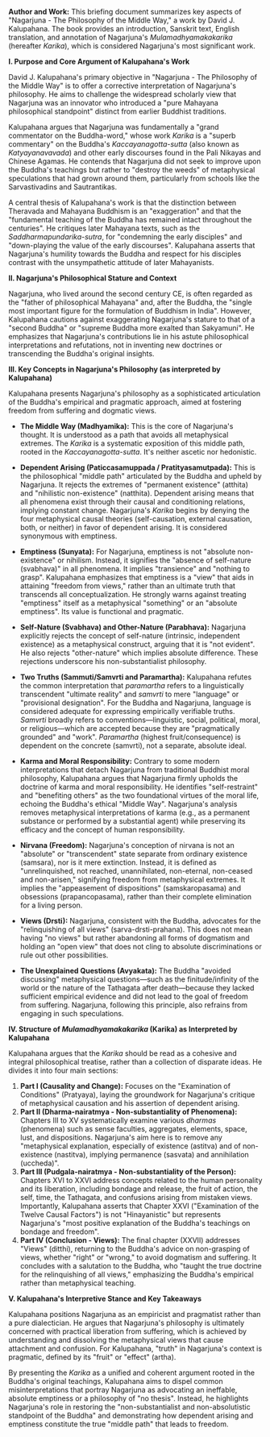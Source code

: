 **Author and Work:** This briefing document summarizes key aspects of "Nagarjuna - The Philosophy of the Middle Way," a work by David J. Kalupahana. The book provides an introduction, Sanskrit text, English translation, and annotation of Nagarjuna's _Mulamadhyamakakarika_ (hereafter _Karika_), which is considered Nagarjuna's most significant work.

**I. Purpose and Core Argument of Kalupahana's Work**

David J. Kalupahana's primary objective in "Nagarjuna - The Philosophy of the Middle Way" is to offer a corrective interpretation of Nagarjuna's philosophy. He aims to challenge the widespread scholarly view that Nagarjuna was an innovator who introduced a "pure Mahayana philosophical standpoint" distinct from earlier Buddhist traditions.

Kalupahana argues that Nagarjuna was fundamentally a "grand commentator on the Buddha-word," whose work _Karika_ is a "superb commentary" on the Buddha's _Kaccayanagotta-sutta_ (also known as _Katyayanavavada_) and other early discourses found in the Pali Nikayas and Chinese Agamas. He contends that Nagarjuna did not seek to improve upon the Buddha's teachings but rather to "destroy the weeds" of metaphysical speculations that had grown around them, particularly from schools like the Sarvastivadins and Sautrantikas.

A central thesis of Kalupahana's work is that the distinction between Theravada and Mahayana Buddhism is an "exaggeration" and that the "fundamental teaching of the Buddha has remained intact throughout the centuries". He critiques later Mahayana texts, such as the _Saddharmapundarika-sutra_, for "condemning the early disciples" and "down-playing the value of the early discourses". Kalupahana asserts that Nagarjuna's humility towards the Buddha and respect for his disciples contrast with the unsympathetic attitude of later Mahayanists.

**II. Nagarjuna's Philosophical Stature and Context**

Nagarjuna, who lived around the second century CE, is often regarded as the "father of philosophical Mahayana" and, after the Buddha, the "single most important figure for the formulation of Buddhism in India". However, Kalupahana cautions against exaggerating Nagarjuna's stature to that of a "second Buddha" or "supreme Buddha more exalted than Sakyamuni". He emphasizes that Nagarjuna's contributions lie in his astute philosophical interpretations and refutations, not in inventing new doctrines or transcending the Buddha's original insights.

**III. Key Concepts in Nagarjuna's Philosophy (as interpreted by Kalupahana)**

Kalupahana presents Nagarjuna's philosophy as a sophisticated articulation of the Buddha's empirical and pragmatic approach, aimed at fostering freedom from suffering and dogmatic views.

- **The Middle Way (Madhyamika):** This is the core of Nagarjuna's thought. It is understood as a path that avoids all metaphysical extremes. The _Karika_ is a systematic exposition of this middle path, rooted in the _Kaccayanagotta-sutta_. It's neither ascetic nor hedonistic.
    
- **Dependent Arising (Paticcasamuppada / Pratityasamutpada):** This is the philosophical "middle path" articulated by the Buddha and upheld by Nagarjuna. It rejects the extremes of "permanent existence" (atthita) and "nihilistic non-existence" (natthita). Dependent arising means that all phenomena exist through their causal and conditioning relations, implying constant change. Nagarjuna's _Karika_ begins by denying the four metaphysical causal theories (self-causation, external causation, both, or neither) in favor of dependent arising. It is considered synonymous with emptiness.
    
- **Emptiness (Sunyata):** For Nagarjuna, emptiness is not "absolute non-existence" or nihilism. Instead, it signifies the "absence of self-nature (svabhava)" in all phenomena. It implies "transience" and "nothing to grasp". Kalupahana emphasizes that emptiness is a "view" that aids in attaining "freedom from views," rather than an ultimate truth that transcends all conceptualization. He strongly warns against treating "emptiness" itself as a metaphysical "something" or an "absolute emptiness". Its value is functional and pragmatic.
    
- **Self-Nature (Svabhava) and Other-Nature (Parabhava):** Nagarjuna explicitly rejects the concept of self-nature (intrinsic, independent existence) as a metaphysical construct, arguing that it is "not evident". He also rejects "other-nature" which implies absolute difference. These rejections underscore his non-substantialist philosophy.
    
- **Two Truths (Sammuti/Samvrti and Paramartha):** Kalupahana refutes the common interpretation that _paramartha_ refers to a linguistically transcendent "ultimate reality" and _samvrti_ to mere "language" or "provisional designation". For the Buddha and Nagarjuna, language is considered adequate for expressing empirically verifiable truths. _Samvrti_ broadly refers to conventions—linguistic, social, political, moral, or religious—which are accepted because they are "pragmatically grounded" and "work". _Paramartha_ (highest fruit/consequence) is dependent on the concrete (samvrti), not a separate, absolute ideal.
    
- **Karma and Moral Responsibility:** Contrary to some modern interpretations that detach Nagarjuna from traditional Buddhist moral philosophy, Kalupahana argues that Nagarjuna firmly upholds the doctrine of karma and moral responsibility. He identifies "self-restraint" and "benefiting others" as the two foundational virtues of the moral life, echoing the Buddha's ethical "Middle Way". Nagarjuna's analysis removes metaphysical interpretations of karma (e.g., as a permanent substance or performed by a substantial agent) while preserving its efficacy and the concept of human responsibility.
    
- **Nirvana (Freedom):** Nagarjuna's conception of nirvana is not an "absolute" or "transcendent" state separate from ordinary existence (samsara), nor is it mere extinction. Instead, it is defined as "unrelinquished, not reached, unannihilated, non-eternal, non-ceased and non-arisen," signifying freedom from metaphysical extremes. It implies the "appeasement of dispositions" (samskaropasama) and obsessions (prapancopasama), rather than their complete elimination for a living person.
    
- **Views (Drsti):** Nagarjuna, consistent with the Buddha, advocates for the "relinquishing of all views" (sarva-drsti-prahana). This does not mean having "no views" but rather abandoning all forms of dogmatism and holding an "open view" that does not cling to absolute discriminations or rule out other possibilities.
    
- **The Unexplained Questions (Avyakata):** The Buddha "avoided discussing" metaphysical questions—such as the finitude/infinity of the world or the nature of the Tathagata after death—because they lacked sufficient empirical evidence and did not lead to the goal of freedom from suffering. Nagarjuna, following this principle, also refrains from engaging in such speculations.
    

**IV. Structure of _Mulamadhyamakakarika_ (Karika) as Interpreted by Kalupahana**

Kalupahana argues that the _Karika_ should be read as a cohesive and integral philosophical treatise, rather than a collection of disparate ideas. He divides it into four main sections:

1. **Part I (Causality and Change):** Focuses on the "Examination of Conditions" (Pratyaya), laying the groundwork for Nagarjuna's critique of metaphysical causation and his assertion of dependent arising.
2. **Part II (Dharma-nairatmya - Non-substantiality of Phenomena):** Chapters III to XV systematically examine various _dharmas_ (phenomena) such as sense faculties, aggregates, elements, space, lust, and dispositions. Nagarjuna's aim here is to remove any "metaphysical explanation, especially of existence (astitva) and of non-existence (nastitva), implying permanence (sasvata) and annihilation (uccheda)".
3. **Part III (Pudgala-nairatmya - Non-substantiality of the Person):** Chapters XVI to XXVI address concepts related to the human personality and its liberation, including bondage and release, the fruit of action, the self, time, the Tathagata, and confusions arising from mistaken views. Importantly, Kalupahana asserts that Chapter XXVI ("Examination of the Twelve Causal Factors") is not "Hinayanistic" but represents Nagarjuna's "most positive explanation of the Buddha's teachings on bondage and freedom".
4. **Part IV (Conclusion - Views):** The final chapter (XXVII) addresses "Views" (ditthi), returning to the Buddha's advice on non-grasping of views, whether "right" or "wrong," to avoid dogmatism and suffering. It concludes with a salutation to the Buddha, who "taught the true doctrine for the relinquishing of all views," emphasizing the Buddha's empirical rather than metaphysical teaching.

**V. Kalupahana's Interpretive Stance and Key Takeaways**

Kalupahana positions Nagarjuna as an empiricist and pragmatist rather than a pure dialectician. He argues that Nagarjuna's philosophy is ultimately concerned with practical liberation from suffering, which is achieved by understanding and dissolving the metaphysical views that cause attachment and confusion. For Kalupahana, "truth" in Nagarjuna's context is pragmatic, defined by its "fruit" or "effect" (artha).

By presenting the _Karika_ as a unified and coherent argument rooted in the Buddha's original teachings, Kalupahana aims to dispel common misinterpretations that portray Nagarjuna as advocating an ineffable, absolute emptiness or a philosophy of "no thesis". Instead, he highlights Nagarjuna's role in restoring the "non-substantialist and non-absolutistic standpoint of the Buddha" and demonstrating how dependent arising and emptiness constitute the true "middle path" that leads to freedom.